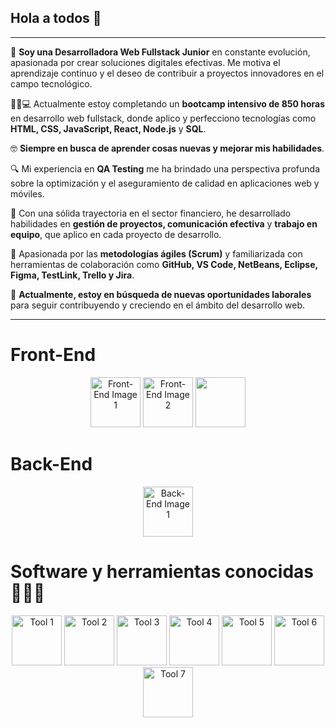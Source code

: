## Hola a todos 👋

---

🏫 **Soy una Desarrolladora Web Fullstack Junior** en constante evolución, apasionada por crear soluciones digitales efectivas. Me motiva el aprendizaje continuo y el deseo de contribuir a proyectos innovadores en el campo tecnológico.

🧑‍🎓💻 Actualmente estoy completando un **bootcamp intensivo de 850 horas** en desarrollo web fullstack, donde aplico y perfecciono tecnologías como **HTML, CSS, JavaScript, React, Node.js** y **SQL**.

🤓 **Siempre en busca de aprender cosas nuevas y mejorar mis habilidades**.

🔍 Mi experiencia en **QA Testing** me ha brindado una perspectiva profunda sobre la optimización y el aseguramiento de calidad en aplicaciones web y móviles.

🏦 Con una sólida trayectoria en el sector financiero, he desarrollado habilidades en **gestión de proyectos, comunicación efectiva** y **trabajo en equipo**, que aplico en cada proyecto de desarrollo.

🎯 Apasionada por las **metodologías ágiles (Scrum)** y familiarizada con herramientas de colaboración como **GitHub, VS Code, NetBeans, Eclipse, Figma, TestLink, Trello y Jira**.

🤔 **Actualmente, estoy en búsqueda de nuevas oportunidades laborales** para seguir contribuyendo y creciendo en el ámbito del desarrollo web.

---

# Front-End

<p align="center">
  <img src="https://github.com/user-attachments/assets/61424371-695c-4f48-a58c-1f3d1d0da784" width="80" alt="Front-End Image 1">
  <img src="https://github.com/user-attachments/assets/910884c9-4a82-4658-a034-f96ac51173cd" width="80" alt="Front-End Image 2">
  <img src="https://github.com/user-attachments/assets/7dab85f0-a9d2-4307-bf04-ab7e376dc13c" width="80">

</p>

# Back-End

<p align="center">
  <img src="https://github.com/user-attachments/assets/7b91e3c0-87f4-4852-bec2-7542264de581" width="80" alt="Back-End Image 1">
</p>

# Software y herramientas conocidas 👨🏻‍💻

<p align="center">
  <img src="https://github.com/user-attachments/assets/92af57d2-3f4d-4e68-a768-3497adef55f4" width="80" alt="Tool 1">
  <img src="https://github.com/user-attachments/assets/9093af40-e71c-481f-ab1c-0b5a5f3d468d" width="80" alt="Tool 2">
  <img src="https://github.com/user-attachments/assets/3d759d67-8c40-46ac-9b29-a6eae6d054cd" width="80" alt="Tool 3">
  <img src="https://github.com/user-attachments/assets/671cc944-b82f-4eba-9383-6ca95e86119f" width="80" alt="Tool 4">
  <img src="https://github.com/user-attachments/assets/5501646a-6b4b-41ec-b6f6-3d6a03426ae8" width="80" alt="Tool 5">
  <img src="https://github.com/user-attachments/assets/e44586ac-a2ce-4493-82af-3b486337feac" width="80" alt="Tool 6">
  <img src="https://github.com/user-attachments/assets/76c68939-c4ab-495c-904f-35182f05362b" width="80" alt="Tool 7">
</p>






